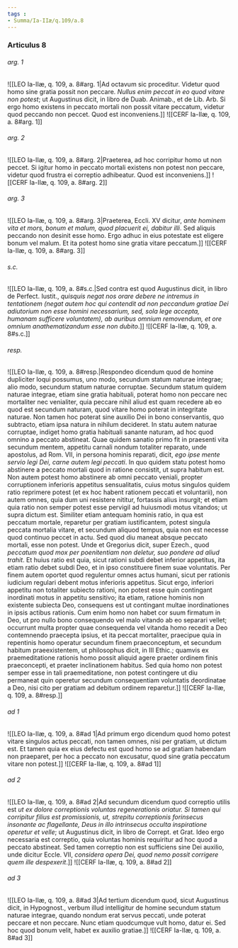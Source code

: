 ```yaml
---
tags : 
- Summa/Ia-IIæ/q.109/a.8
---
```


### Articulus 8

###### arg. 1
![[LEO Ia-IIæ, q. 109, a. 8#arg. 1|Ad octavum sic proceditur. Videtur quod homo sine gratia possit non peccare. *Nullus enim peccat in eo quod vitare non potest*; ut Augustinus dicit, in libro de Duab. Animab., et de Lib. Arb. Si ergo homo existens in peccato mortali non possit vitare peccatum, videtur quod peccando non peccet. Quod est inconveniens.]]
![[CERF Ia-IIæ, q. 109, a. 8#arg. 1]]

###### arg. 2
![[LEO Ia-IIæ, q. 109, a. 8#arg. 2|Praeterea, ad hoc corripitur homo ut non peccet. Si igitur homo in peccato mortali existens non potest non peccare, videtur quod frustra ei correptio adhibeatur. Quod est inconveniens.]]
![[CERF Ia-IIæ, q. 109, a. 8#arg. 2]]

###### arg. 3
![[LEO Ia-IIæ, q. 109, a. 8#arg. 3|Praeterea, Eccli. XV dicitur, *ante hominem vita et mors, bonum et malum, quod placuerit ei, dabitur illi*. Sed aliquis peccando non desinit esse homo. Ergo adhuc in eius potestate est eligere bonum vel malum. Et ita potest homo sine gratia vitare peccatum.]]
![[CERF Ia-IIæ, q. 109, a. 8#arg. 3]]

###### s.c.
![[LEO Ia-IIæ, q. 109, a. 8#s.c.|Sed contra est quod Augustinus dicit, in libro de Perfect. Iustit., *quisquis negat nos orare debere ne intremus in tentationem (negat autem hoc qui contendit ad non peccandum gratiae Dei adiutorium non esse homini necessarium, sed, sola lege accepta, humanam sufficere voluntatem), ab auribus omnium removendum, et ore omnium anathematizandum esse non dubito*.]]
![[CERF Ia-IIæ, q. 109, a. 8#s.c.]]

###### resp.
![[LEO Ia-IIæ, q. 109, a. 8#resp.|Respondeo dicendum quod de homine dupliciter loqui possumus, uno modo, secundum statum naturae integrae; alio modo, secundum statum naturae corruptae. Secundum statum quidem naturae integrae, etiam sine gratia habituali, poterat homo non peccare nec mortaliter nec venialiter, quia peccare nihil aliud est quam recedere ab eo quod est secundum naturam, quod vitare homo poterat in integritate naturae. Non tamen hoc poterat sine auxilio Dei in bono conservantis, quo subtracto, etiam ipsa natura in nihilum decideret. In statu autem naturae corruptae, indiget homo gratia habituali sanante naturam, ad hoc quod omnino a peccato abstineat. Quae quidem sanatio primo fit in praesenti vita secundum mentem, appetitu carnali nondum totaliter reparato, unde apostolus, ad Rom. VII, in persona hominis reparati, dicit, *ego ipse mente servio legi Dei, carne autem legi peccati*. In quo quidem statu potest homo abstinere a peccato mortali quod in ratione consistit, ut supra habitum est. Non autem potest homo abstinere ab omni peccato veniali, propter corruptionem inferioris appetitus sensualitatis, cuius motus singulos quidem ratio reprimere potest (et ex hoc habent rationem peccati et voluntarii), non autem omnes, quia dum uni resistere nititur, fortassis alius insurgit; et etiam quia ratio non semper potest esse pervigil ad huiusmodi motus vitandos; ut supra dictum est. Similiter etiam antequam hominis ratio, in qua est peccatum mortale, reparetur per gratiam iustificantem, potest singula peccata mortalia vitare, et secundum aliquod tempus, quia non est necesse quod continuo peccet in actu. Sed quod diu maneat absque peccato mortali, esse non potest. Unde et Gregorius dicit, super Ezech., quod *peccatum quod mox per poenitentiam non deletur, suo pondere ad aliud trahit*. Et huius ratio est quia, sicut rationi subdi debet inferior appetitus, ita etiam ratio debet subdi Deo, et in ipso constituere finem suae voluntatis. Per finem autem oportet quod regulentur omnes actus humani, sicut per rationis iudicium regulari debent motus inferioris appetitus. Sicut ergo, inferiori appetitu non totaliter subiecto rationi, non potest esse quin contingant inordinati motus in appetitu sensitivo; ita etiam, ratione hominis non existente subiecta Deo, consequens est ut contingant multae inordinationes in ipsis actibus rationis. Cum enim homo non habet cor suum firmatum in Deo, ut pro nullo bono consequendo vel malo vitando ab eo separari vellet; occurrunt multa propter quae consequenda vel vitanda homo recedit a Deo contemnendo praecepta ipsius, et ita peccat mortaliter, praecipue quia in repentinis homo operatur secundum finem praeconceptum, et secundum habitum praeexistentem, ut philosophus dicit, in III Ethic.; quamvis ex praemeditatione rationis homo possit aliquid agere praeter ordinem finis praeconcepti, et praeter inclinationem habitus. Sed quia homo non potest semper esse in tali praemeditatione, non potest contingere ut diu permaneat quin operetur secundum consequentiam voluntatis deordinatae a Deo, nisi cito per gratiam ad debitum ordinem reparetur.]]
![[CERF Ia-IIæ, q. 109, a. 8#resp.]]

###### ad 1
![[LEO Ia-IIæ, q. 109, a. 8#ad 1|Ad primum ergo dicendum quod homo potest vitare singulos actus peccati, non tamen omnes, nisi per gratiam, ut dictum est. Et tamen quia ex eius defectu est quod homo se ad gratiam habendam non praeparet, per hoc a peccato non excusatur, quod sine gratia peccatum vitare non potest.]]
![[CERF Ia-IIæ, q. 109, a. 8#ad 1]]

###### ad 2
![[LEO Ia-IIæ, q. 109, a. 8#ad 2|Ad secundum dicendum quod correptio utilis est *ut ex dolore correptionis voluntas regenerationis oriatur. Si tamen qui corripitur filius est promissionis, ut, strepitu correptionis forinsecus insonante ac flagellante, Deus in illo intrinsecus occulta inspiratione operetur et velle*; ut Augustinus dicit, in libro de Corrept. et Grat. Ideo ergo necessaria est correptio, quia voluntas hominis requiritur ad hoc quod a peccato abstineat. Sed tamen correptio non est sufficiens sine Dei auxilio, unde dicitur Eccle. VII, *considera opera Dei, quod nemo possit corrigere quem ille despexerit*.]]
![[CERF Ia-IIæ, q. 109, a. 8#ad 2]]

###### ad 3
![[LEO Ia-IIæ, q. 109, a. 8#ad 3|Ad tertium dicendum quod, sicut Augustinus dicit, in Hypognost., verbum illud intelligitur de homine secundum statum naturae integrae, quando nondum erat servus peccati, unde poterat peccare et non peccare. Nunc etiam quodcumque vult homo, datur ei. Sed hoc quod bonum velit, habet ex auxilio gratiae.]]
![[CERF Ia-IIæ, q. 109, a. 8#ad 3]]

